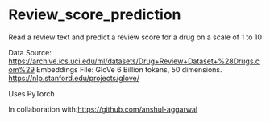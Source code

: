 # Review_score_prediction

Read a review text and predict a review score for a drug on a scale of 1 to 10

Data Source: https://archive.ics.uci.edu/ml/datasets/Drug+Review+Dataset+%28Drugs.com%29 
Embeddings File: GloVe 6 Billion tokens, 50 dimensions. https://nlp.stanford.edu/projects/glove/

Uses PyTorch

In collaboration with:https://github.com/anshul-aggarwal

